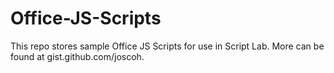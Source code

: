 # Office-JS-Scripts

This repo stores sample Office JS Scripts for use in Script Lab. More can be found at gist.github.com/joscoh.
